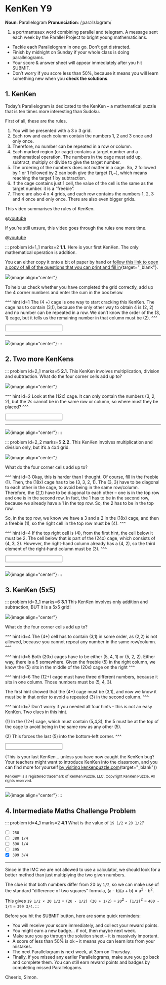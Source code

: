 # KenKen Y9

<div class="dictionary">

__Noun__: Parallelogram
__Pronunciation__: /ˌparəˈlɛləɡram/

1. a portmanteaux word combining parallel and telegram. A message sent each
week by the Parallel Project to bright young mathematicians.

</div>

*	Tackle each Parallelogram in one go. Don’t get distracted.
*	Finish by midnight on Sunday if your whole class is doing parallelograms.
*	Your score & answer sheet will appear immediately after you hit SUBMIT.
*	Don’t worry if you score less than 50%, because it means you will learn something new when you __check the solutions__.


## 1. KenKen

Today’s Parallelogram is dedicated to the KenKen – a mathematical puzzle that is ten times more interesting than Sudoku.  

First of all, these are the rules.  

1.	You will be presented with a 3 x 3 grid.  
2.	Each row and each column contain the numbers 1, 2 and 3 once and only once.  
3.	Therefore, no number can be repeated in a row or column.  
4.	Each marked region (or cage) contains a target number and a mathematical operation. The numbers in the cage must add up, subtract, multiply or divide to give the target number.   
5.	The ordering of the numbers does not matter in a cage. So, 2 followed by 1 or 1 followed by 2 can both give the target (1,−), which means reaching the target 1 by subtraction.  
6.	If the cage contains just 1 cell, the value of the cell is the same as the target number. it is a “freebie”.  
7.	There are also 4 x 4 grids, and each row contains the numbers 1, 2, 3 and 4 once and only once. There are also even bigger grids.  

This video summarises the rules of KenKen.

@[youtube](vbmohVTtDgs?rel=0&start=19&end=133)

If you’re still unsure, this video goes through the rules one more time.

@[youtube](q2Un71kE2Xs?rel=0)

::: problem id=1_1 marks=2
__1.1.__ Here is your first KenKen. The only mathematical operation is addition.

You can either copy it onto a bit of paper by hand or [follow this link to open a copy of all of the questions that you can print and fill in](https://parallel.org.uk/resources/9-11-kenken/9-11-kenken.pdf){target="_blank"}.

![](/resources/7-11-kenken/1-1-kenken.png){image align="center"}

To help us check whether you have completed the grid correctly, add up the 4 corner numbers and enter the sum in the box below.

^^^ hint id=1
The (4 +) cage is one way to start cracking this KenKen. The cage has to contain (3,1), because the only other way to obtain 4 is (2, 2) and no number can be repeated in a row. We don’t know the order of the (3, 1) cage, but it tells us the remaining number in that column must be (2).
^^^

<input type="number" solution="8"/>

---

![](/resources/7-11-kenken/1-1-kenken-answer.png){image align="center"}
:::


## 2.	Two more KenKens

::: problem id=2_1 marks=5
__2.1.__ This KenKen involves multiplication, division and subtraction. What do the four corner cells add up to?

![](/resources/9-11-kenken/2-1-kenken.png){image align="center"}

^^^ hint id=2
Look at the (12x) cage. It can only contain the numbers (3, 2, 2), but the 2s cannot be in the same row or column, so where must they be placed?
^^^

<input type="number" solution="8"/>

---

![](/resources/9-11-kenken/2-1-kenken-answer.png){image align="center"}
:::

::: problem id=2_2 marks=5
__2.2.__ This KenKen involves multiplication and division only, but it’s a 4x4 grid.

![](/resources/9-11-kenken/2-2-kenken.png){image align="center"}

What do the four corner cells add up to?

^^^ hint id=3
Okay, this is harder than I thought. Of course, fill in the freebie (1). Then, the (18x) cage has to be (3, 3, 2, 1). The (3, 3) have to be diagonal to each other in the cage, to avoid being in the same row/column. Therefore, the (2,1) have to be diagonal to each other – one is in the top row and one is in the second row. In fact, the 1 has to be in the second row, because we already have a 1 in the top row. So, the 2 has to be in the top row.  

So, in the top row, we know we have a 3 and a 2 in the (18x) cage, and then a freebie (1), so the right cell in the top row must be (4).
^^^

^^^ hint id=4
If the top right cell is (4), from the first hint, the cell below it must be 2. The cell below that is part of the (24x) cage, which consists of (4, 3, 2). However, the right-hand column already has a (4, 2), so the third element of the right-hand column must be (3).
^^^

<input type="number" solution="10"/>

---

![](/resources/9-11-kenken/2-2-kenken-answer.png){image align="center"}
:::


## 3.	KenKen (5x5)

::: problem id=3_1 marks=6
__3.1__ This KenKen involves only addition and subtraction, BUT it is a 5x5 grid!

![](/resources/9-11-kenken/3-1-kenken.png){image align="center"}

What do the four corner cells add up to?

^^^ hint id=4
The (4+) cell has to contain (3,1) in some order, as (2,2) is not allowed, because you cannot repeat any number in the same row/column.
^^^

^^^ hint id=5
Both (20x) cages have to be either (5, 4, 1) or (5, 2, 2). Either way, there is a 5 somewhere. Given the freebie (5) in the right column, we know the (5) sits in the middle of the (20x) cage on the right
^^^

^^^ hint id=6
The (12+) cage must have three different numbers, because it sits in one column. Those numbers must be (5, 4, 3).  

The first hint showed that the (4+) cage must be (3,1), and now we know it must be in that order to avoid a repeated (3) in the second column.
^^^

^^^ hint id=7
Don’t worry if you needed all four hints – this is not an easy KenKen. Two clues in this hint.  

(1) In the (12+) cage, which must contain (5,4,3), the 5 must be at the top of the cage to avoid being in the same row as any other (5).  

(2) This forces the last (5) into the bottom-left corner.
^^^

<input type="number" solution="11"/>

(This is your last KenKen... unless you have now caught the KenKen bug? Your teachers might want to introduce KenKen into the classroom, and you can find more for yourself [by visiting kenkenpuzzle.com](http://www.kenkenpuzzle.com){target="_blank"})

<sup>KenKen® is a registered trademark of KenKen Puzzle, LLC. Copyright KenKen Puzzle. All rights reserved.</sup>

---

![](/resources/9-11-kenken/3-1-kenken-answer.png){image align="center"}
:::


## 4.	Intermediate Maths Challenge Problem
<!--- (2011) Q11 --->

::: problem id=4_1 marks=2
__4.1__ What is the value of `19 1/2` × `20 1/2`?

* [ ] `250`
* [ ] `380 1/4`
* [ ] `390 1/4`
* [ ] `395`
* [x] `399 3/4`

---

Since in the IMC we are not allowed to use a calculator, we should look for a better method than just multiplying the two given numbers.  

The clue is that both numbers differ from 20 by `1/2`, so we can make use of the standard “difference of two squares” formula, (a - b)(a + b) = a<sup>2</sup> - b<sup>2</sup>.

This gives `19 1/2 × 20 1/2` = `(20 - 1/2) (20 + 1/2)` = `20`<sup>2</sup> `- (1/2)`<sup>2</sup> = `400 - 1/4` = `399 3/4`.
:::


Before you hit the SUBMIT button, here are some quick reminders:

*	You will receive your score immediately, and collect your reward points.
*	You might earn a new badge... if not, then maybe next week.
*	Make sure you go through the solution sheet – it is massively important.
*	A score of less than 50% is ok – it means you can learn lots from your mistakes.
*	The next Parallelogram is next week, at 3pm on Thursday.
*	Finally, if you missed any earlier Parallelograms, make sure you go back and complete them. You can still earn reward points and badges by completing missed Parallelogams.

Cheerio,
Simon.
